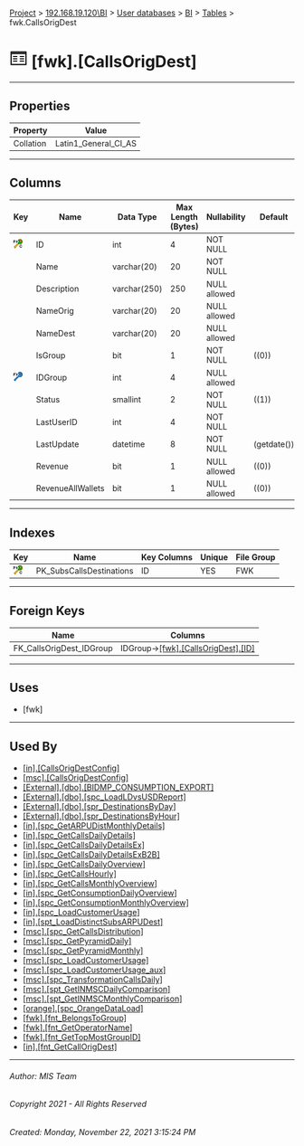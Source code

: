 #### 

[Project](../../../../index.md) > [192.168.19.120\\BI](../../../index.md) > [User databases](../../index.md) > [BI](../index.md) > [Tables](Tables.md) > fwk.CallsOrigDest

# ![Tables](../../../../Images/Table32.png) [fwk].[CallsOrigDest]

---

## <a name="#properties"></a>Properties

| Property | Value |
|---|---|
| Collation | Latin1_General_CI_AS |


---

## <a name="#columns"></a>Columns

| Key | Name | Data Type | Max Length (Bytes) | Nullability | Default |
|---|---|---|---|---|---|
| [![Cluster Primary Key PK_SubsCallsDestinations: ID](../../../../Images/pkcluster.png)](#indexes) | ID | int | 4 | NOT NULL |  |
|  | Name | varchar(20) | 20 | NOT NULL |  |
|  | Description | varchar(250) | 250 | NULL allowed |  |
|  | NameOrig | varchar(20) | 20 | NULL allowed |  |
|  | NameDest | varchar(20) | 20 | NULL allowed |  |
|  | IsGroup | bit | 1 | NOT NULL | ((0)) |
| [![Foreign Keys FK_CallsOrigDest_IDGroup: [fwk].[CallsOrigDest].IDGroup](../../../../Images/fk.png)](#foreignkeys) | IDGroup | int | 4 | NULL allowed |  |
|  | Status | smallint | 2 | NOT NULL | ((1)) |
|  | LastUserID | int | 4 | NOT NULL |  |
|  | LastUpdate | datetime | 8 | NOT NULL | (getdate()) |
|  | Revenue | bit | 1 | NULL allowed | ((0)) |
|  | RevenueAllWallets | bit | 1 | NULL allowed | ((0)) |


---

## <a name="#indexes"></a>Indexes

| Key | Name | Key Columns | Unique | File Group |
|---|---|---|---|---|
| [![Cluster Primary Key PK_SubsCallsDestinations: ID](../../../../Images/pkcluster.png)](#indexes) | PK_SubsCallsDestinations | ID | YES | FWK |


---

## <a name="#foreignkeys"></a>Foreign Keys

| Name | Columns |
|---|---|
| FK_CallsOrigDest_IDGroup | IDGroup->[[fwk].[CallsOrigDest].[ID]]() |


---

## <a name="#uses"></a>Uses

* [fwk]


---

## <a name="#usedby"></a>Used By

* [[in].[CallsOrigDestConfig]](CallsOrigDestConfig.md)
* [[msc].[CallsOrigDestConfig]](CallsOrigDestConfig_0003.md)
* [[External].[dbo].[BIDMP_CONSUMPTION_EXPORT]](../../External/Programmability/Stored_Procedures/BIDMP_CONSUMPTION_EXPORT.md)
* [[External].[dbo].[spc_LoadLDvsUSDReport]](../../External/Programmability/Stored_Procedures/spc_LoadLDvsUSDReport.md)
* [[External].[dbo].[spr_DestinationsByDay]](../../External/Programmability/Stored_Procedures/spr_DestinationsByDay.md)
* [[External].[dbo].[spr_DestinationsByHour]](../../External/Programmability/Stored_Procedures/spr_DestinationsByHour.md)
* [[in].[spc_GetARPUDistMonthlyDetails]](../Programmability/Stored_Procedures/spc_GetARPUDistMonthlyDetails.md)
* [[in].[spc_GetCallsDailyDetails]](../Programmability/Stored_Procedures/spc_GetCallsDailyDetails.md)
* [[in].[spc_GetCallsDailyDetailsEx]](../Programmability/Stored_Procedures/spc_GetCallsDailyDetailsEx.md)
* [[in].[spc_GetCallsDailyDetailsExB2B]](../Programmability/Stored_Procedures/spc_GetCallsDailyDetailsExB2B.md)
* [[in].[spc_GetCallsDailyOverview]](../Programmability/Stored_Procedures/spc_GetCallsDailyOverview.md)
* [[in].[spc_GetCallsHourly]](../Programmability/Stored_Procedures/spc_GetCallsHourly.md)
* [[in].[spc_GetCallsMonthlyOverview]](../Programmability/Stored_Procedures/spc_GetCallsMonthlyOverview.md)
* [[in].[spc_GetConsumptionDailyOverview]](../Programmability/Stored_Procedures/spc_GetConsumptionDailyOverview.md)
* [[in].[spc_GetConsumptionMonthlyOverview]](../Programmability/Stored_Procedures/spc_GetConsumptionMonthlyOverview.md)
* [[in].[spc_LoadCustomerUsage]](../Programmability/Stored_Procedures/spc_LoadCustomerUsage.md)
* [[in].[spt_LoadDistinctSubsARPUDest]](../Programmability/Stored_Procedures/spt_LoadDistinctSubsARPUDest.md)
* [[msc].[spc_GetCallsDistribution]](../Programmability/Stored_Procedures/spc_GetCallsDistribution.md)
* [[msc].[spc_GetPyramidDaily]](../Programmability/Stored_Procedures/spc_GetPyramidDaily.md)
* [[msc].[spc_GetPyramidMonthly]](../Programmability/Stored_Procedures/spc_GetPyramidMonthly.md)
* [[msc].[spc_LoadCustomerUsage]](../Programmability/Stored_Procedures/spc_LoadCustomerUsage_000g.md)
* [[msc].[spc_LoadCustomerUsage_aux]](../Programmability/Stored_Procedures/spc_LoadCustomerUsage_aux.md)
* [[msc].[spc_TransformationCallsDaily]](../Programmability/Stored_Procedures/spc_TransformationCallsDaily_000i.md)
* [[msc].[spt_GetINMSCDailyComparison]](../Programmability/Stored_Procedures/spt_GetINMSCDailyComparison.md)
* [[msc].[spt_GetINMSCMonthlyComparison]](../Programmability/Stored_Procedures/spt_GetINMSCMonthlyComparison.md)
* [[orange].[spc_OrangeDataLoad]](../Programmability/Stored_Procedures/spc_OrangeDataLoad.md)
* [[fwk].[fnt_BelongsToGroup]](../Programmability/Functions/Scalar-valued_Functions/fnt_BelongsToGroup.md)
* [[fwk].[fnt_GetOperatorName]](../Programmability/Functions/Scalar-valued_Functions/fnt_GetOperatorName.md)
* [[fwk].[fnt_GetTopMostGroupID]](../Programmability/Functions/Scalar-valued_Functions/fnt_GetTopMostGroupID.md)
* [[in].[fnt_GetCallOrigDest]](../Programmability/Functions/Scalar-valued_Functions/fnt_GetCallOrigDest.md)


---

###### Author:  MIS Team

###### Copyright 2021 - All Rights Reserved

###### Created: Monday, November 22, 2021 3:15:24 PM

